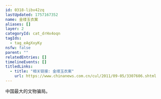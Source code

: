 ```yaml
---
id: 0318-libv42zq
lastUpdated: 1757167352
name: 金缕玉衣案
aliases: []
layer: 2
categoryId: cat_drHx4oqn
tagIds:
  - tag_eAgXxyKy
nsfw: false
parent: ""
relatedEntries: []
timelineEvents: []
titledLinks:
  - title: "相关链接: 金缕玉衣案"
    url: https://www.chinanews.com.cn/cul/2011/09-05/3307606.shtml
---
```


中国最大的文物骗局。
